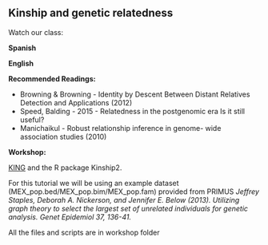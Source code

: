 ## Kinship and genetic relatedness ##

Watch our class:

**Spanish**

**English** 

**Recommended Readings:**
- Browning & Browning - Identity by Descent Between Distant Relatives Detection and Applications (2012)
- Speed, Balding - 2015 - Relatedness in the postgenomic era Is it still useful?
- Manichaikul - Robust relationship inference in genome- wide association studies (2010)

**Workshop:**

[KING](https://www.kingrelatedness.com) and the R package Kinship2. 

For this tutorial we will be using an example dataset (MEX_pop.bed/MEX_pop.bim/MEX_pop.fam) provided from PRIMUS *Jeffrey Staples, Deborah A. Nickerson, and Jennifer E. Below (2013). Utilizing graph theory to select the largest set of unrelated individuals for genetic analysis. Genet Epidemiol 37, 136-41.*

All the files and scripts are in workshop folder

